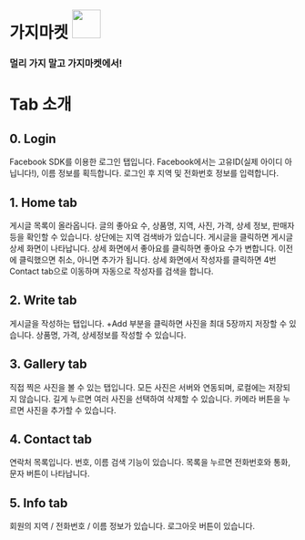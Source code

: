 # 가지마켓 <img src="https://user-images.githubusercontent.com/41982435/88094917-4684d280-cbcf-11ea-9ebf-8f32b09895fd.png" width="50" height="50">
### 멀리 가지 말고 가지마켓에서!
# Tab 소개
## 0. Login
Facebook SDK를 이용한 로그인 탭입니다. Facebook에서는 고유ID(실제 아이디 아닙니다!), 이름 정보를 획득합니다.
로그인 후 지역 및 전화번호 정보를 입력합니다.
## 1. Home tab
게시글 목록이 올라옵니다. 글의 좋아요 수, 상품명, 지역, 사진, 가격, 상세 정보, 판매자 등을 확인할 수 있습니다.
상단에는 지역 검색바가 있습니다.
게시글을 클릭하면 게시글 상세 화면이 나타납니다.
상세 화면에서 좋아요를 클릭하면 좋아요 수가 변합니다. 이전에 클릭했으면 취소, 아니면 추가가 됩니다.
상세 화면에서 작성자를 클릭하면 4번 Contact tab으로 이동하며 자동으로 작성자를 검색을 합니다.
## 2. Write tab
게시글을 작성하는 탭입니다. +Add 부분을 클릭하면 사진을 최대 5장까지 저장할 수 있습니다.
상품명, 가격, 상세정보를 작성할 수 있습니다.
## 3. Gallery tab
직접 찍은 사진을 볼 수 있는 탭입니다. 모든 사진은 서버와 연동되며, 로컬에는 저장되지 않습니다.
길게 누르면 여러 사진을 선택하여 삭제할 수 있습니다.
카메라 버튼을 누르면 사진을 추가할 수 있습니다.
## 4. Contact tab
연락처 목록입니다. 번호, 이름 검색 기능이 있습니다. 목록을 누르면 전화번호와 통화, 문자 버튼이 나타납니다.
## 5. Info tab
회원의 지역 / 전화번호 / 이름 정보가 있습니다. 로그아웃 버튼이 있습니다.
